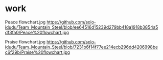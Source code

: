 # work

Peace flowchart.jpg
https://github.com/solo-idudu/Team_Mountain_Steel/blob/ee64516d15239d279bb418a1918b3854a5df3fa0/Peace%20flowchart.jpg

Praise flowchart.jpg
https://github.com/solo-idudu/Team_Mountain_Steel/blob/7231b6f14f77ee214ecb296dd4206998bec6f29b/Praise%20flowchart.jpg






